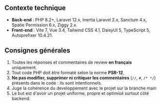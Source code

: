 ## Contexte technique

- **Back-end** : PHP 8.2+, Laravel 12.x, Inertia Laravel 2.x, Sanctum 4.x, Spatie Permission 6.x, Ziggy 2.x.
- **Front-end** : Vite 7, Vue 3.4, Tailwind CSS 4.1, DaisyUI 5, TypeScript 5, Autoprefixer 10.4.21.

## Consignes générales

1. Toutes les réponses et commentaires de review **en français** uniquement.  
2. Tout code PHP doit être formaté selon la norme **PSR-12**,  
3. **Ne pas modifier, supprimer ni critiquer les commentaires** (`//`, `#`, `/* */`) présents dans le code : ils sont intentionnels.
4. Juge la cohérence du developpement avec le projet sur la branche main
5. Le but est d'avoir un projet uniforme, propre et optimisé surtout côté backend.